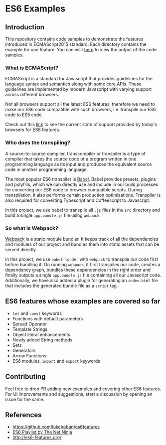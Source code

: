 # ES6 Examples

## Introduction

This repository contains code samples to demonstrate the features introduced in ECMAScript2015 standard. Each directory contains the example for one feature. You can visit [here](https://saif807380.github.io/es6-examples/) to view the output of the code samples. 

### What is ECMAScript?

ECMAScript is a standard for Javascript that provides guidelines for the language syntax and semantics along with some core APIs. These guidelines are implemented by modern Javascript with varying support across different browsers.

Not all browsers support all the latest ES6 features, therefore we need to make our ES6 code compatible with such browsers, i.e. transpile our ES6 code to ES5 code.

Check out this [link](https://kangax.github.io/compat-table/es6/) to see the current state of support provided by today's browsers for ES6 features.

### Who does the transpiling?

A source-to-source compiler, transcompiler or transpiler is a type of compiler that takes the source code of a program written in one programming language as its input and produces the equivalent source code in another programming language.

The most popular ES6 transpiler is [Babel](https://babel.dev). Babel provides presets, plugins and polyfills, which we can directly use and include in our build processes for converting our ES6 code to browser compatible scripts. During transpilation, it also performs certain production optimizations. Transpiler is also required for converting Typescript and Coffeescript to Javascript.

In this project, we use babel to transpile all `.js` files in the `src` directory and build a single `app.bundle.js` file using `webpack`.

### So what is Webpack?

[Webpack](https://webpack.js.org) is a static module bundler. It keeps track of all the dependencies and modules of our project and bundles them into static assets that can be served directly.

In this project, we use `babel-loader` with `webpack` to transpile our code first before bundling it. On running `webpack`, it first transpiles our code, creates a dependency graph, bundles these dependencies in the right order and finally outputs a single `app.bundle.js` file containing all our Javascript code. Additionally, we have also added a plugin for generating an `index.html` file that includes the generated bundle file as a `script` tag.

## ES6 features whose examples are covered so far

- `let` and `const` keywords
- Functions with default parameters
- Spread Operator
- Template Strings
- Object literal enhancements
- Newly added String methods
- Sets
- Generators
- Arrow Functions
- ES6 modules, `import` and `export` keywords

## Contributing

Feel free to drop PR adding new examples and covering other ES6 features. For UI improvements and suggestions, start a discussion by opening an issue for the same.

## References

- https://github.com/lukehoban/es6features
- [ES6 Playlist by The Net Ninja](https://youtube.com/playlist?list=PL4cUxeGkcC9gKfw25slm4CUDUcM_sXdml)
- http://es6-features.org/